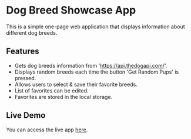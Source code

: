 # Dog Breed Showcase App

This is a simple one-page web application that displays information about different dog breeds. 

## Features
- Gets dog breeds information from 'https://api.thedogapi.com/'.
- Displays random breeds each time the button 'Get Random Pups' is pressed.
- Allows users to select & save their favorite breeds.
- List of favorites can be edited.
- Favorites are stored in the local storage.

## Live Demo
You can access the live app [here](https://ritalin-cd.github.io/puppypicker/).
